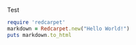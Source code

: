 Test

```ruby
require 'redcarpet'
markdown = Redcarpet.new("Hello World!")
puts markdown.to_html
```

